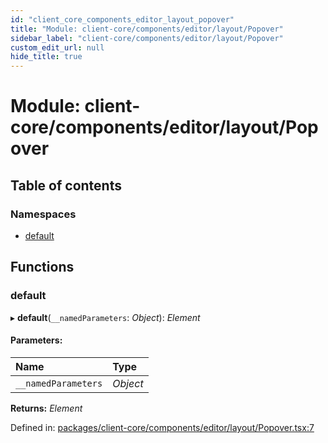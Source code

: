```yaml
---
id: "client_core_components_editor_layout_popover"
title: "Module: client-core/components/editor/layout/Popover"
sidebar_label: "client-core/components/editor/layout/Popover"
custom_edit_url: null
hide_title: true
---
```


# Module: client-core/components/editor/layout/Popover

## Table of contents

### Namespaces

- [default](client_core_components_editor_layout_popover.default.md)

## Functions

### default

▸ **default**(`__namedParameters`: *Object*): *Element*

#### Parameters:

Name | Type |
:------ | :------ |
`__namedParameters` | *Object* |

**Returns:** *Element*

Defined in: [packages/client-core/components/editor/layout/Popover.tsx:7](https://github.com/xr3ngine/xr3ngine/blob/9d253dc38/packages/client-core/components/editor/layout/Popover.tsx#L7)
